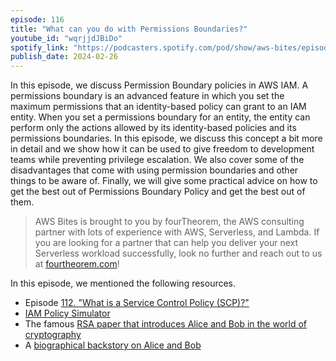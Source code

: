 ```yaml
---
episode: 116
title: "What can you do with Permissions Boundaries?"
youtube_id: "wqrjjdJBiDo"
spotify_link: "https://podcasters.spotify.com/pod/show/aws-bites/episodes/115--What-can-you-do-with-Permissions-Boundaries-e2g20kj"
publish_date: 2024-02-26
---
```


In this episode, we discuss Permission Boundary policies in AWS IAM. A permissions boundary is an advanced feature in which you set the maximum permissions that an identity-based policy can grant to an IAM entity. When you set a permissions boundary for an entity, the entity can perform only the actions allowed by its identity-based policies and its permissions boundaries.
In this episode, we discuss this concept a bit more in detail and we show how it can be used to give freedom to development teams while preventing privilege escalation. We also cover some of the disadvantages that come with using permission boundaries and other things to be aware of. Finally, we will give some practical advice on how to get the best out of Permissions Boundary Policy and get the best out of them.

> AWS Bites is brought to you by fourTheorem, the AWS consulting partner with lots of experience with AWS, Serverless, and Lambda. If you are looking for a partner that can help you deliver your next Serverless workload successfully, look no further and reach out to us at [fourtheorem.com](https://fourtheorem.com)!


In this episode, we mentioned the following resources.

- Episode [112. "What is a Service Control Policy (SCP)?"](/112-what-is-a-service-control-policy-scp/)
- [IAM Policy Simulator](https://policysim.aws.amazon.com/home/index.jsp?#roles)
- The famous [RSA paper that introduces Alice and Bob in the world of cryptography](https://web.williams.edu/Mathematics/lg5/302/RSA.pdf)
- A [biographical backstory on Alice and Bob](https://urbigenous.net/library/alicebob.html)
